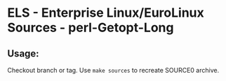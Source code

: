 # ELS - Enterprise Linux/EuroLinux Sources - perl-Getopt-Long
 
## Usage:
  Checkout branch or tag. Use `make sources` to recreate  SOURCE0 archive.
